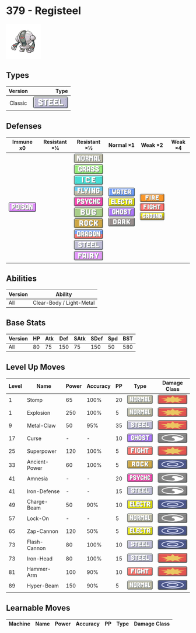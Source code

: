 # 379 - Registeel

![registeel](../img/pokemon/379.png)

## Types

| Version | Type                             |
| :-----: | -------------------------------: |
| Classic | ![steel](../img/types/steel.png) |

## Defenses

| Immune x0                          | Resistant ×¼ | Resistant ×½                                                                                                                                                                                                                                                                                                                                                                  | Normal ×1                                                                                                                                           | Weak ×2                                                                                                          | Weak ×4 |
| ---------------------------------- | ------------ | ----------------------------------------------------------------------------------------------------------------------------------------------------------------------------------------------------------------------------------------------------------------------------------------------------------------------------------------------------------------------------- | --------------------------------------------------------------------------------------------------------------------------------------------------- | ---------------------------------------------------------------------------------------------------------------- | ------- |
| ![poison](../img/types/poison.png) |              | ![normal](../img/types/normal.png)<br/>![grass](../img/types/grass.png)<br/>![ice](../img/types/ice.png)<br/>![flying](../img/types/flying.png)<br/>![psychic](../img/types/psychic.png)<br/>![bug](../img/types/bug.png)<br/>![rock](../img/types/rock.png)<br/>![dragon](../img/types/dragon.png)<br/>![steel](../img/types/steel.png)<br/>![fairy](../img/types/fairy.png) | ![water](../img/types/water.png)<br/>![electric](../img/types/electric.png)<br/>![ghost](../img/types/ghost.png)<br/>![dark](../img/types/dark.png) | ![fire](../img/types/fire.png)<br/>![fighting](../img/types/fighting.png)<br/>![ground](../img/types/ground.png) |         |

## Abilities

| Version | Ability                  |
| ------- | ------------------------ |
| All     | Clear-Body / Light-Metal |

## Base Stats

| Version | HP | Atk | Def | SAtk | SDef | Spd | BST |
| ------- | -- | --- | --- | ---- | ---- | --- | --- |
| All     | 80 | 75  | 150 | 75   | 150  | 50  | 580 |

## Level Up Moves

| Level | Name          | Power | Accuracy | PP | Type                                   | Damage Class                           |
| ----- | ------------- | ----- | -------- | -- | -------------------------------------- | -------------------------------------- |
| 1     | Stomp         | 65    | 100%     | 20 | ![normal](../img/types/normal.png)     | ![physical](../img/types/physical.png) |
| 1     | Explosion     | 250   | 100%     | 5  | ![normal](../img/types/normal.png)     | ![physical](../img/types/physical.png) |
| 9     | Metal-Claw    | 50    | 95%      | 35 | ![steel](../img/types/steel.png)       | ![physical](../img/types/physical.png) |
| 17    | Curse         | -     | -        | 10 | ![ghost](../img/types/ghost.png)       | ![status](../img/types/status.png)     |
| 25    | Superpower    | 120   | 100%     | 5  | ![fighting](../img/types/fighting.png) | ![physical](../img/types/physical.png) |
| 33    | Ancient-Power | 60    | 100%     | 5  | ![rock](../img/types/rock.png)         | ![special](../img/types/special.png)   |
| 41    | Amnesia       | -     | -        | 20 | ![psychic](../img/types/psychic.png)   | ![status](../img/types/status.png)     |
| 41    | Iron-Defense  | -     | -        | 15 | ![steel](../img/types/steel.png)       | ![status](../img/types/status.png)     |
| 49    | Charge-Beam   | 50    | 90%      | 10 | ![electric](../img/types/electric.png) | ![special](../img/types/special.png)   |
| 57    | Lock-On       | -     | -        | 5  | ![normal](../img/types/normal.png)     | ![status](../img/types/status.png)     |
| 65    | Zap-Cannon    | 120   | 50%      | 5  | ![electric](../img/types/electric.png) | ![special](../img/types/special.png)   |
| 73    | Flash-Cannon  | 80    | 100%     | 10 | ![steel](../img/types/steel.png)       | ![special](../img/types/special.png)   |
| 73    | Iron-Head     | 80    | 100%     | 15 | ![steel](../img/types/steel.png)       | ![physical](../img/types/physical.png) |
| 81    | Hammer-Arm    | 100   | 90%      | 10 | ![fighting](../img/types/fighting.png) | ![physical](../img/types/physical.png) |
| 89    | Hyper-Beam    | 150   | 90%      | 5  | ![normal](../img/types/normal.png)     | ![special](../img/types/special.png)   |

## Learnable Moves

| Machine | Name | Power | Accuracy | PP | Type | Damage Class |
| ------- | ---- | ----- | -------- | -- | ---- | ------------ |